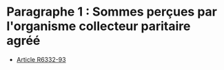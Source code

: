 # Paragraphe 1 : Sommes perçues par l'organisme collecteur paritaire agréé

* [Article R6332-93](./LEGIARTI000029630116.md)
